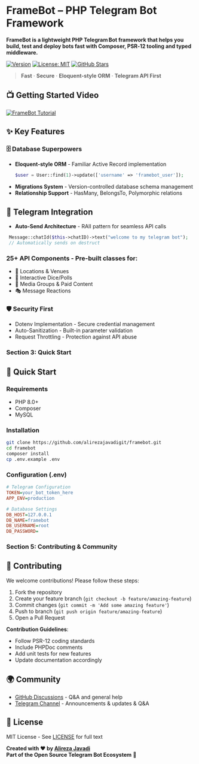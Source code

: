 # FrameBot – PHP Telegram Bot Framework

**FrameBot is a lightweight PHP Telegram Bot framework that helps you build, test and deploy bots fast with Composer, PSR‑12 tooling and typed middleware.**

[![Version](https://img.shields.io/badge/version-2.13.0-blue.svg)](https://github.com/alirezajavadigit/framebot)
[![License: MIT](https://img.shields.io/badge/License-MIT-yellow.svg)](https://opensource.org/licenses/MIT)
[![GitHub Stars](https://img.shields.io/github/stars/alirezajavadigit/framebot.svg?style=social)](https://github.com/alirezajavadigit/framebot/stargazers)


> **Fast** · **Secure** · **Eloquent-style ORM** · **Telegram API First**

## 📺 Getting Started Video
[![FrameBot Tutorial](https://i.pcmag.com/imagery/articles/02stCRlZlZJudzKvwJ29HQO-1..v1569484288.jpg)](https://www.youtube.com/watch?v=sEf4MRW0YiE "Watch FrameBot Tutorial")

## ✨ Key Features

### 🗄️ Database Superpowers
- **Eloquent-style ORM** - Familiar Active Record implementation
  ```php
  $user = User::find(1)->update(['username' => 'framebot_user']);
- **Migrations System** - Version-controlled database schema management
- **Relationship Support** - HasMany, BelongsTo, Polymorphic relations

## 🤖 Telegram Integration
- **Auto-Send Architecture** - RAII pattern for seamless API calls
 ```php
  Message::chatId($this->chatID)->text("welcome to my telegram bot");
  // Automatically sends on destruct
```
### 25+ API Components - Pre-built classes for:
  - 📍 Locations & Venues
  - 🎲 Interactive Dice/Polls
  - 💌 Media Groups & Paid Content
  - 🎭 Message Reactions
### 🛡️ Security First
- Dotenv Implementation - Secure credential management
- Auto-Sanitization - Built-in parameter validation
- Request Throttling - Protection against API abuse
### **Section 3: Quick Start**

## 🚀 Quick Start

### Requirements
- PHP 8.0+
- Composer
- MySQL

### Installation
```bash
git clone https://github.com/alirezajavadigit/framebot.git
cd framebot
composer install
cp .env.example .env
```
### Configuration (.env)
```ini 
# Telegram Configuration
TOKEN=your_bot_token_here
APP_ENV=production

# Database Settings
DB_HOST=127.0.0.1
DB_NAME=framebot
DB_USERNAME=root
DB_PASSWORD=
```
### **Section 5: Contributing & Community**
## 🤝 Contributing

We welcome contributions! Please follow these steps:

1. Fork the repository
2. Create your feature branch (`git checkout -b feature/amazing-feature`)
3. Commit changes (`git commit -m 'Add some amazing feature'`)
4. Push to branch (`git push origin feature/amazing-feature`)
5. Open a Pull Request

**Contribution Guidelines**:
- Follow PSR-12 coding standards
- Include PHPDoc comments
- Add unit tests for new features
- Update documentation accordingly

## 🌍 Community

- [GitHub Discussions](https://github.com/alirezajavadigit/framebot/discussions) - Q&A and general help
- [Telegram Channel](https://t.me/framebot_community) - Announcements & updates & Q&A
## 📜 License

MIT License - See [LICENSE](LICENSE) for full text

**Created with ❤️ by [Alireza Javadi](https://github.com/alirezajavadigit)**  
**Part of the Open Source Telegram Bot Ecosystem** 🤖
